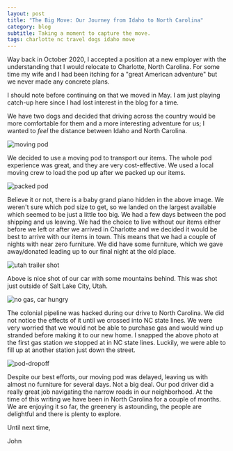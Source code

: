 ```yaml
---
layout: post
title: "The Big Move: Our Journey from Idaho to North Carolina"
category: blog
subtitle: Taking a moment to capture the move.
tags: charlotte nc travel dogs idaho move
---
```


Way back in October 2020, I accepted a position at a new employer with the understanding that I would relocate to Charlotte, 
North Carolina. For some time my wife and I had been itching for a "great American adventure" but we never made any concrete
plans.

I should note before continuing on that we moved in May. I am just playing catch-up here since I had lost interest in the
blog for a time.

We have two dogs and decided that driving across the country would be more comfortable for them and a more interesting 
adventure for us; I wanted to _feel_ the distance between Idaho and North Carolina.

![moving pod](https://media.johnsosoka.com/old/img/blog/id-nc-move/moving-pod-side.JPEG)

We decided to use a moving pod to transport our items. The whole pod experience was great, and they are very 
cost-effective. We used a local moving crew to load the pod up after we packed up our items.

![packed pod](https://media.johnsosoka.com/old/img/blog/id-nc-move/pod-packed-stuff.JPEG)

Believe it or not, there is a baby grand piano hidden in the above image. We weren't sure which pod size to get, so we
landed on the largest available which seemed to be just a little too big. We had a few days between the pod shipping and
us leaving. We had the choice to live without our items either before we left or after we arrived in Charlotte and we
decided it would be best to arrive with our items in town. This means that we had a couple of nights with near zero 
furniture. We did have some furniture, which we gave away/donated leading up to our final night at the old place.

![utah trailer shot](https://media.johnsosoka.com/old/img/blog/id-nc-move/utah-uhaul-shot.JPEG)

Above is nice shot of our car with some mountains behind. This was shot just outside of Salt Lake City, Utah.

![no gas, car hungry](https://media.johnsosoka.com/old/img/blog/id-nc-move/gas.JPEG)

The colonial pipeline was hacked during our drive to North Carolina. We did not notice the effects of it until we crossed 
into NC state lines. We were very worried that we would not be able to purchase gas and would wind up stranded before 
making it to our new home. I snapped the above photo at the first gas station we stopped at in NC state lines. Luckily,
we were able to fill up at another station just down the street.

![pod-dropoff](https://media.johnsosoka.com/old/img/blog/id-nc-move/pod-dropoff.JPEG)

Despite our best efforts, our moving pod was delayed, leaving us with almost no furniture for several days. Not a big
deal. Our pod driver did a really great job navigating the narrow roads in our neighborhood. At the time of this writing
 we have been in North Carolina for a couple of months. We are enjoying it so far, the greenery is astounding, the 
people are delightful and there is plenty to explore. 

Until next time,

John

